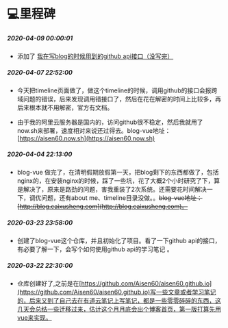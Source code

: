 # 💻里程碑

##### 2020-04-09 00:00:01
- 添加了 [我在写blog的时候用到的github api接口（没写完）](https://github.com/Aisen60/blog/issues/4)

##### 2020-04-07 22:52:00

- 今天把timeline页面做了，做这个timeline的时候，调用github的接口会报跨域问题的错误，后来发现调用错接口了，然后在花在解密的时间上比较多，再后来根本就不用解密，官方有文档。

- 由于我的阿里云服务器是国内的，访问github很不稳定，然后我就用了now.sh来部署，速度相对来说还过得去。blog-vue地址：[https://aisen60.now.sh](https://aisen60.now.sh)

##### 2020-04-04 22:13:00

- blog-vue 做完了，在清明假期放假第一天，把blog剩下的东西都做了，包括nginx的，在安装nginx的时候，踩了一些坑，花了大概2个小时研究了下，算是解决了，原来是路劲的问题，害我重装了2次系统。还需要花时间解决一下，调优问题，还有about me、timeline目录没做。。~~blog-vue地址：[http://blog.caixusheng.com](http://blog.caixusheng.com)。~~

##### 2020-03-23 23:58:00

- 创建了blog-vue这个仓库，并且初始化了项目。看了一下github api的接口，有必要了解一下，会写个如何使用github api的学习笔记 。

##### 2020-03-22 22:30:00

- 仓库创建好了,之前是在[https://github.com/Aisen60/aisen60.github.io](https://github.com/Aisen60/aisen60.github.io)写一些文章或者学习笔记的，后来又到了自己去在有道云笔记上写笔记，都是一些零零碎碎的东西，这几天会总结一些迁移过来，估计这个月月底会出个博客首页，第一版打算先用vue来实现。
